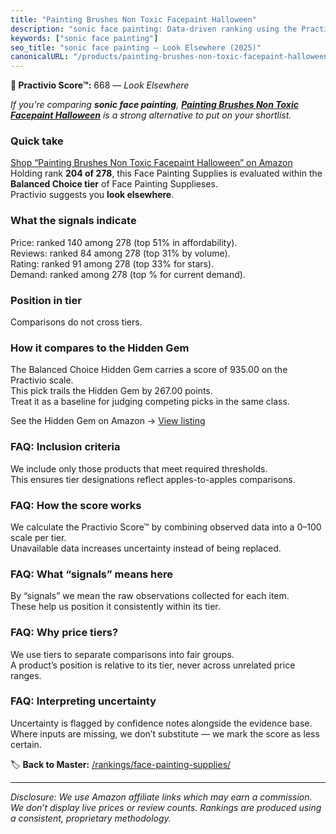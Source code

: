 ```yaml
---
title: "Painting Brushes Non Toxic Facepaint Halloween"
description: "sonic face painting: Data-driven ranking using the Practivio Score™. Positioned by quality, value, demand, findability, momentum."
keywords: ["sonic face painting"]
seo_title: "sonic face painting — Look Elsewhere (2025)"
canonicalURL: "/products/painting-brushes-non-toxic-facepaint-halloween-B0C7QHBD47/"
---
```


**🚫 Practivio Score™:** 668 — _Look Elsewhere_


*If you're comparing **sonic face painting**, **[Painting Brushes Non Toxic Facepaint Halloween](https://www.amazon.com/dp/B0C7QHBD47?tag=practivio-20)** is a strong alternative to put on your shortlist.*
### Quick take
[Shop “Painting Brushes Non Toxic Facepaint Halloween” on Amazon](https://www.amazon.com/dp/B0C7QHBD47?tag=practivio-20)
Holding rank **204 of 278**, this Face Painting Supplies is evaluated within the **Balanced Choice tier** of Face Painting Supplieses.  
Practivio suggests you **look elsewhere**.

### What the signals indicate
Price: ranked 140 among 278 (top 51% in affordability).  
Reviews: ranked 84 among 278 (top 31% by volume).  
Rating: ranked 91 among 278 (top 33% for stars).  
Demand: ranked  among 278 (top % for current demand).

### Position in tier
Comparisons do not cross tiers.

### How it compares to the Hidden Gem
The Balanced Choice Hidden Gem carries a score of 935.00 on the Practivio scale.  
This pick trails the Hidden Gem by 267.00 points.  
Treat it as a baseline for judging competing picks in the same class.  

See the Hidden Gem on Amazon → [View listing](https://www.amazon.com/dp/B07W1X7SS8?tag=practivio-20)

### FAQ: Inclusion criteria
We include only those products that meet required thresholds.  
This ensures tier designations reflect apples-to-apples comparisons.

### FAQ: How the score works
We calculate the Practivio Score™ by combining observed data into a 0–100 scale per tier.  
Unavailable data increases uncertainty instead of being replaced.

### FAQ: What “signals” means here
By “signals” we mean the raw observations collected for each item.  
These help us position it consistently within its tier.

### FAQ: Why price tiers?
We use tiers to separate comparisons into fair groups.  
A product’s position is relative to its tier, never across unrelated price ranges.

### FAQ: Interpreting uncertainty
Uncertainty is flagged by confidence notes alongside the evidence base.  
Where inputs are missing, we don’t substitute — we mark the score as less certain.


🏷️ **Back to Master:** [/rankings/face-painting-supplies/](/rankings/face-painting-supplies/)

---
_Disclosure: We use Amazon affiliate links which may earn a commission. We don’t display live prices or review counts. Rankings are produced using a consistent, proprietary methodology._
